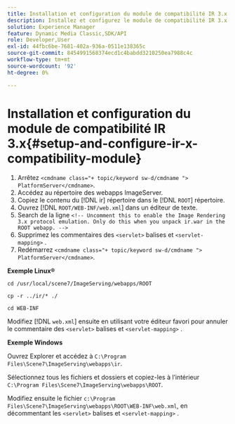 ```yaml
---
title: Installation et configuration du module de compatibilité IR 3.x
description: Installez et configurez le module de compatibilité IR 3.x.
solution: Experience Manager
feature: Dynamic Media Classic,SDK/API
role: Developer,User
exl-id: 44fbc6be-7681-402a-936a-0511e138365c
source-git-commit: 8454991568374ecd1c4babdd3210250ea7988c4c
workflow-type: tm+mt
source-wordcount: '92'
ht-degree: 0%

---
```


# Installation et configuration du module de compatibilité IR 3.x{#setup-and-configure-ir-x-compatibility-module}

1. Arrêtez `<cmdname class="+ topic/keyword sw-d/cmdname ">  PlatformServer</cmdname>`.
1. Accédez au répertoire des webapps ImageServer.
1. Copiez le contenu du [!DNL ir] répertoire dans le [!DNL `ROOT`] répertoire.
1. Ouvrez [!DNL `ROOT/WEB-INF/web.xml`] dans un éditeur de texte.
1. Search de la ligne `<!-- Uncomment this to enable the Image Rendering 3.x protocol emulation. Only do this when you unpack ir.war in the ROOT webapp. -->`
1. Supprimez les commentaires des `<servlet>` balises et `<servlet-mapping>` .
1. Redémarrez `<cmdname class="+ topic/keyword sw-d/cmdname ">  PlatformServer</cmdname>`.

**Exemple Linux®**

`cd /usr/local/scene7/ImageServing/webapps/ROOT`

`cp -r ../ir/* ./`

`cd WEB-INF`

Modifiez [!DNL `web.xml`] ensuite en utilisant votre éditeur favori pour annuler le commentaire des `<servlet>` balises et `<servlet-mapping>` .

**Exemple Windows**

Ouvrez Explorer et accédez à `C:\Program Files\Scene7\ImageServing\webapps\ir`.

Sélectionnez tous les fichiers et dossiers et copiez-les à l’intérieur `C:\Program Files\Scene7\ImageServing\webapps\ROOT`.

Modifiez ensuite le fichier `c:\Program Files\Scene7\ImageServing\webapps\ROOT\WEB-INF\web.xml`, en décommentant les `<servlet>` balises et `<servlet-mapping>` .
